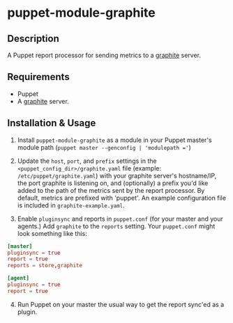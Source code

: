 puppet-module-graphite
======================

Description
-----------
A Puppet report processor for sending metrics to a [graphite][graphite] server.

Requirements
------------

* Puppet
* A [graphite][graphite] server.

Installation & Usage
--------------------
1.  Install `puppet-module-graphite` as a module in your Puppet
    master's module path (`puppet master --genconfig | 'modulepath ='`)

2.  Update the `host`, `port`, and `prefix` settings in the
    `<puppet_config_dir>/graphite.yaml` file (example:
    `/etc/puppet/graphite.yaml`) with your graphite server's
    hostname/IP, the port graphite is listening on, and (optionally) a
    prefix you'd like added to the path of the metrics sent by the
    report processor. By default, metrics are prefixed with
    'puppet'. An example configuration file is included in
    `graphite-example.yaml`.

3.  Enable `pluginsync` and reports in `puppet.conf` (for your master
    and your agents.) Add `graphite` to the `reports` setting. Your
    `puppet.conf` might look something like this:
```conf
[master]
pluginsync = true
report = true
reports = store,graphite

[agent]
pluginsync = true
report = true
```
4.  Run Puppet on your master the usual way to get the report sync'ed
    as a plugin.

[graphite]: http://graphite.wikidot.com/
